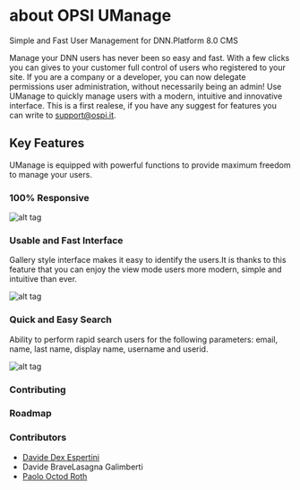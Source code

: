 about OPSI UManage
============

Simple and Fast User Management for DNN.Platform 8.0 CMS

Manage your DNN users has never been so easy and fast. With a few clicks you can gives to your customer full control of users who registered to your site. If you are a company or a developer, you can now delegate permissions user administration, without necessarily being an admin! 
Use UManage to quickly manage users with a modern, intuitive and innovative interface.
This is a first realese, if you have any suggest for features you can write to support@ospi.it. 

## Key Features
UManage is equipped with powerful functions to provide maximum freedom to manage your users.

### 100% Responsive
![alt tag](http://umanage.opsi.it/portals/5/Images/uManage/UManage-HeadingTwo.jpg)

### Usable and Fast Interface
Gallery style interface makes it easy to identify the users.It is thanks to this feature that you can enjoy the view mode users more modern, simple and intuitive than ever.

![alt tag](http://umanage.opsi.it/portals/5/Images/uManage/um_nicegfx.png)

### Quick and Easy Search
Ability to perform rapid search users for the following parameters: email, name, last name, display name, username and userid.

![alt tag](http://umanage.opsi.it/portals/5/Images/uManage/um_search.png)

### Contributing

### Roadmap

### Contributors

- [Davide Dex Espertini](https://github.com/iamdex/)
- Davide BraveLasagna Galimberti
- [Paolo Octod Roth](https://github.com/OctoD/)